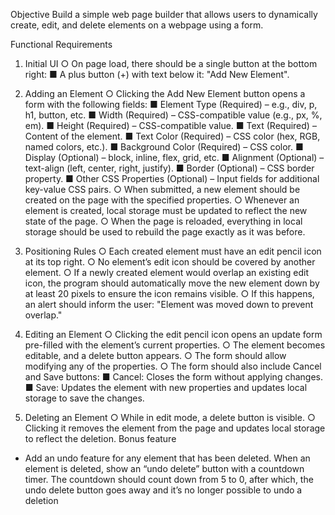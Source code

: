 Objective
Build a simple web page builder that allows users to dynamically create, edit, and delete
elements on a webpage using a form.


Functional Requirements
1. Initial UI
○ On page load, there should be a single button at the bottom right:
■ A plus button (+) with text below it: "Add New Element".

2. Adding an Element
○ Clicking the Add New Element button opens a form with the following fields:
■ Element Type (Required) – e.g., div, p, h1, button, etc.
■ Width (Required) – CSS-compatible value (e.g., px, %, em).
■ Height (Required) – CSS-compatible value.
■ Text (Required) – Content of the element.
■ Text Color (Required) – CSS color (hex, RGB, named colors, etc.).
■ Background Color (Required) – CSS color.
■ Display (Optional) – block, inline, flex, grid, etc.
■ Alignment (Optional) – text-align (left, center, right, justify).
■ Border (Optional) – CSS border property.
■ Other CSS Properties (Optional) – Input fields for additional key-value
CSS pairs.
○ When submitted, a new element should be created on the page with the specified
properties.
○ Whenever an element is created, local storage must be updated to reflect the
new state of the page.
○ When the page is reloaded, everything in local storage should be used to
rebuild the page exactly as it was before.

3. Positioning Rules
○ Each created element must have an edit pencil icon at its top right.
○ No element’s edit icon should be covered by another element.
○ If a newly created element would overlap an existing edit icon, the program
should automatically move the new element down by at least 20 pixels to ensure
the icon remains visible.
○ If this happens, an alert should inform the user: "Element was moved down to
prevent overlap."

4. Editing an Element
○ Clicking the edit pencil icon opens an update form pre-filled with the element’s
current properties.
○ The element becomes editable, and a delete button appears.
○ The form should allow modifying any of the properties.
○ The form should also include Cancel and Save buttons:
■ Cancel: Closes the form without applying changes.
■ Save: Updates the element with new properties and updates local
storage to save the changes.

5. Deleting an Element
○ While in edit mode, a delete button is visible.
○ Clicking it removes the element from the page and updates local storage to
reflect the deletion.
Bonus feature
- Add an undo feature for any element that has been deleted. When an element is
deleted, show an “undo delete” button with a countdown timer. The countdown should count
down from 5 to 0, after which, the undo delete button goes away and it’s no longer possible to
undo a deletion